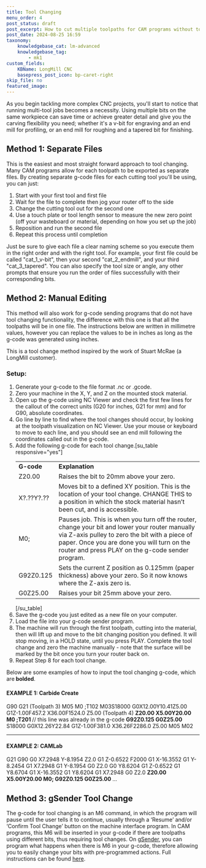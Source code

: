 ```yaml
---
title: Tool Changing
menu_order: 4
post_status: draft
post_excerpt: How to cut multiple toolpaths for CAM programs without tool changing functionality. This method is suitable for the LongMill Benchtop CNC, and other hobby CNCs.
post_date: 2024-08-25 16:59
taxonomy:
    knowledgebase_cat: lm-advanced
    knowledgebase_tag:
        - mk1
custom_fields:
    KBName: LongMill CNC
    basepress_post_icon: bp-caret-right
skip_file: no
featured_image: 
---
```

As you begin tackling more complex CNC projects, you'll start to notice that running multi-tool jobs becomes a necessity. Using multiple bits on the same workpiece can save time or achieve greater detail and give you the carving flexibility you need; whether it's a v-bit for engraving and an end mill for profiling, or an end mill for roughing and a tapered bit for finishing.
<h2>Method 1: Separate Files</h2>
This is the easiest and most straight forward approach to tool changing. Many CAM programs allow for each toolpath to be exported as separate files. By creating separate g-code files for each cutting tool you'll be using, you can just:
<ol>
 	<li>Start with your first tool and first file</li>
 	<li>Wait for the file to complete then jog your router off to the side</li>
 	<li>Change the cutting tool out for the second one</li>
 	<li>Use a touch plate or tool length sensor to measure the new zero point (off your wasteboard or material, depending on how you set up the job)</li>
 	<li>Reposition and run the second file</li>
 	<li>Repeat this process until completion</li>
</ol>
Just be sure to give each file a clear naming scheme so you execute them in the right order and with the right tool. For example, your first file could be called "cat_1_v-bit", then your second "cat_2_endmill", and your third "cat_3_tapered". You can also specify the tool size or angle, any other prompts that ensure you run the order of files successfully with their corresponding bits.
<h2>Method 2: Manual Editing</h2>
This method will also work for g-code sending programs that do not have tool changing functionality, the difference with this one is that all the toolpaths will be in one file. The instructions below are written in millimetre values, however you can replace the values to be in inches as long as the g-code was generated using inches.

This is a tool change method inspired by the work of Stuart McRae (a LongMill customer).
<h3>Setup:</h3>
<ol>
 	<li aria-level="1">Generate your g-code to the file format .nc or .gcode.</li>
 	<li aria-level="1">Zero your machine in the X, Y, and Z on the mounted stock material.</li>
 	<li aria-level="1">Open up the g-code using NC Viewer and check the first few lines for the callout of the correct units (G20 for inches, G21 for mm) and for G90, absolute coordinates.</li>
 	<li aria-level="1">Go line by line to find where the tool changes should occur, by looking at the toolpath visualization on NC Viewer. Use your mouse or keyboard to move to each line, and you should see an end mill following the coordinates called out in the g-code.</li>
 	<li aria-level="1">Add the following g-code for each tool change.[su_table responsive="yes"]
<table>
<tbody>
<tr>
<td><strong>G-code</strong></td>
<td><strong>Explanation</strong></td>
</tr>
<tr>
<td>Z20.00</td>
<td>Raises the bit to 20mm above your zero.</td>
</tr>
<tr>
<td>X?.??Y?.??</td>
<td>Moves bit to a defined XY position. This is the location of your tool change. CHANGE THIS to a position in which the stock material hasn’t been cut, and is accessible.</td>
</tr>
<tr>
<td>M0;</td>
<td>Pauses job. This is when you turn off the router, change your bit and lower your router manually via Z-axis pulley to zero the bit with a piece of paper. Once you are done you will turn on the router and press PLAY on the g-code sender program.</td>
</tr>
<tr>
<td>G92Z0.125</td>
<td>Sets the current Z position as 0.125mm (paper thickness) above your zero. So it now knows where the Z-axis zero is.</td>
</tr>
<tr>
<td>G0Z25.00</td>
<td>Raises your bit 25mm above your zero.</td>
</tr>
</tbody>
</table>
[/su_table]</li>
 	<li aria-level="1">Save the g-code you just edited as a new file on your computer.</li>
 	<li aria-level="1">Load the file into your g-code sender program.</li>
 	<li aria-level="1">The machine will run through the first toolpath, cutting into the material, then will lift up and move to the bit changing position you defined. It will stop moving, in a HOLD state, until you press PLAY. Complete the tool change and zero the machine manually - note that the surface will be marked by the bit once you turn your router back on.</li>
 	<li aria-level="1">Repeat Step 8 for each tool change.</li>
</ol>
Below are some examples of how to input the tool changing g-code, which are<b> bolded</b>.
<h4>EXAMPLE 1: Carbide Create</h4>
G90
G21
(Toolpath 3)
M05
M0 ;T102
M03S18000
G0X12.00Y10.41Z5.00
G1Z-1.00F457.2
X36.00F1524.0
Z5.00
(Toolpath 4)
<b>Z20.00
</b><b>X5.00Y20.00
</b><b>M0 ;T201 </b>// this line was already in the g-code
<b>G92Z0.125
</b><b>G0Z25.00
</b>S18000
G0X12.26Y22.84
G1Z-1.00F381.0
X36.26F2286.0
Z5.00
M05
M02

_____________________________________
<h4>EXAMPLE 2: CAMLab</h4>
G21
G90
G0 X7.2948 Y-8.1954 Z2.0
G1 Z-0.6522 F2000
G1 X-16.3552
G1 Y-8.2454
G1 X7.2948
G1 Y-8.1954
G0 Z2.0
G0 Y8.6204
G1 Z-0.6522
G1 Y8.6704
G1 X-16.3552
G1 Y8.6204
G1 X7.2948
G0 Z2.0
<b>Z20.00
</b><b>X5.00Y20.00
</b><b>M0;
</b><b>G92Z0.125
</b><b>G0Z25.00
</b>…
<h2>Method 3: gSender Tool Change</h2>
The g-code for tool changing is an M6 command, in which the program will pause until the user tells it to continue, usually through a ‘Resume’ and/or ‘Confirm Tool Change’ button on the machine interface program. In CAM programs, this M6 will be inserted in your g-code if there are toolpaths using different bits, thus requiring tool changes. On <a href="https://sienci.com/gsender/">gSender</a>, you can program what happens when there is M6 in your g-code, therefore allowing you to easily change your bits with pre-programmed actions. Full instructions can be found <a href="https://resources.sienci.com/view/gs-additional-features/#tool-changing">here</a>.
